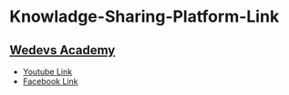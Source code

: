 # Knowladge-Sharing-Platform-Link
  []()
    <h2>[Wedevs  Academy](https://www.facebook.com/groups/wedevs.academy) </h2>
        <ul>
            <li> <a href="https://www.youtube.com/channel/UChJemyjsuFzs32ICOOgn5GA" target="_blank">  Youtube Link </a></li> 
            <li> <a href="https://www.facebook.com/groups/wedevs.academy" target="_blank">  Facebook Link </a></li> 
         </ul>
